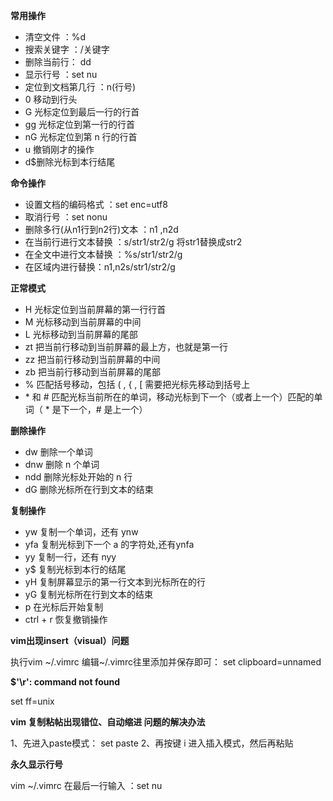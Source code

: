 
**常用操作**

- 清空文件      ：%d
- 搜索关键字   ：/关键字
- 删除当前行：   dd
- 显示行号    ：set nu
- 定位到文档第几行    ：n(行号)
- 0 移动到行头
- G 光标定位到最后一行的行首
- gg 光标定位到第一行的行首
- nG 光标定位到第 n 行的行首
- u 撤销刚才的操作
- d$删除光标到本行结尾

**命令操作**

- 设置文档的编码格式    ：set enc=utf8
- 取消行号    ：set nonu
- 删除多行(从n1行到n2行)文本 ：n1 ,n2d
- 在当前行进行文本替换 ：s/str1/str2/g       将str1替换成str2
- 在全文中进行文本替换 ：%s/str1/str2/g
- 在区域内进行替换：n1,n2s/str1/str2/g

**正常模式**

- H 光标定位到当前屏幕的第一行行首
- M 光标移动到当前屏幕的中间
- L 光标移动到当前屏幕的尾部
- zt 把当前行移动到当前屏幕的最上方，也就是第一行
- zz 把当前行移动到当前屏幕的中间
- zb 把当前行移动到当前屏幕的尾部
- % 匹配括号移动，包括 ( , { , [ 需要把光标先移动到括号上
- \* 和 # 匹配光标当前所在的单词，移动光标到下一个（或者上一个）匹配的单词（ * 是下一个，# 是上一个）

**删除操作**

- dw 删除一个单词
- dnw 删除 n 个单词
- ndd 删除光标处开始的 n 行
- dG 删除光标所在行到文本的结束

**复制操作**

- yw 复制一个单词，还有 ynw
- yfa 复制光标到下一个 a 的字符处,还有ynfa
- yy 复制一行，还有 nyy
- y$ 复制光标到本行的结尾
- yH 复制屏幕显示的第一行文本到光标所在的行
- yG 复制光标所在行到文本的结束
- p 在光标后开始复制
- ctrl + r 恢复撤销操作

**vim出现insert（visual）问题**

执行vim ~/.vimrc
编辑~/.vimrc往里添加并保存即可：
set clipboard=unnamed

**$'\r': command not found**

set ff=unix

**vim 复制粘帖出现错位、自动缩进 问题的解决办法**

1、先进入paste模式：
set paste
2、再按键 i 进入插入模式，然后再粘贴

**永久显示行号**

vim ~/.vimrc
在最后一行输入 ：set nu

